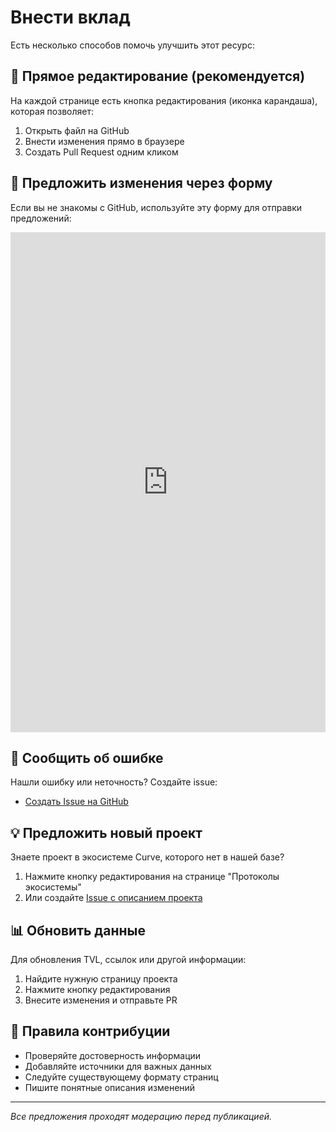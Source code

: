 # Внести вклад

Есть несколько способов помочь улучшить этот ресурс:

## 🔧 Прямое редактирование (рекомендуется)

На каждой странице есть кнопка редактирования (иконка карандаша), которая позволяет:
1. Открыть файл на GitHub
2. Внести изменения прямо в браузере
3. Создать Pull Request одним кликом

## 📝 Предложить изменения через форму

Если вы не знакомы с GitHub, используйте эту форму для отправки предложений:

<iframe src="https://docs.google.com/forms/d/e/1FAIpQLSc_EXAMPLE/viewform?embedded=true" width="100%" height="800" frameborder="0" marginheight="0" marginwidth="0">Загрузка…</iframe>

## 🐛 Сообщить об ошибке

Нашли ошибку или неточность? Создайте issue:
- [Создать Issue на GitHub](https://github.com/nikcrv/curvemaster/issues/new)

## 💡 Предложить новый проект

Знаете проект в экосистеме Curve, которого нет в нашей базе?
1. Нажмите кнопку редактирования на странице "Протоколы экосистемы"
2. Или создайте [Issue с описанием проекта](https://github.com/nikcrv/curvemaster/issues/new?title=Новый%20проект:%20)

## 📊 Обновить данные

Для обновления TVL, ссылок или другой информации:
1. Найдите нужную страницу проекта
2. Нажмите кнопку редактирования
3. Внесите изменения и отправьте PR

## 🤝 Правила контрибуции

- Проверяйте достоверность информации
- Добавляйте источники для важных данных
- Следуйте существующему формату страниц
- Пишите понятные описания изменений

---

*Все предложения проходят модерацию перед публикацией.*
